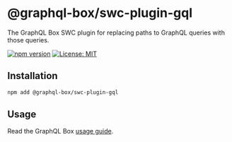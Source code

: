 # @graphql-box/swc-plugin-gql

The GraphQL Box SWC plugin for replacing paths to GraphQL queries with those queries.

[![npm version](https://badge.fury.io/js/%40graphql-box%2Fswc-plugin-gql.svg)](https://badge.fury.io/js/%40graphql-box%2Fswc-plugin-gql)
[![License: MIT](https://img.shields.io/badge/License-MIT-yellow.svg)](LICENSE)

## Installation

```bash
npm add @graphql-box/swc-plugin-gql
```

## Usage

Read the GraphQL Box [usage guide](../../README.md#usage).
